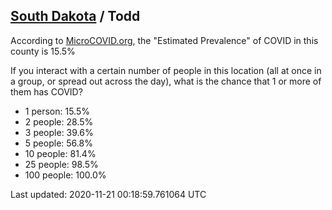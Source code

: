 
## [South Dakota](/united-states/south-dakota) / Todd

According to [MicroCOVID.org](http://microcovid.org),
the "Estimated Prevalence" of COVID in this county is 15.5%

If you interact with a certain number of people in this location
(all at once in a group, or spread out across the day), what is the chance that
1 or more of them has COVID?

- 1 person: 15.5%
- 2 people: 28.5%
- 3 people: 39.6%
- 5 people: 56.8%
- 10 people: 81.4%
- 25 people: 98.5%
- 100 people: 100.0%

Last updated: 2020-11-21 00:18:59.761064 UTC
